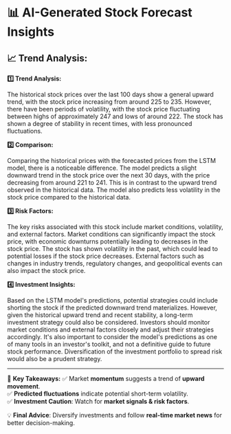 
# 📊 AI-Generated Stock Forecast Insights

## 📈 Trend Analysis:
**1️⃣ Trend Analysis:**

The historical stock prices over the last 100 days show a general upward trend, with the stock price increasing from around 225 to 235. However, there have been periods of volatility, with the stock price fluctuating between highs of approximately 247 and lows of around 222. The stock has shown a degree of stability in recent times, with less pronounced fluctuations.

**2️⃣ Comparison:**

Comparing the historical prices with the forecasted prices from the LSTM model, there is a noticeable difference. The model predicts a slight downward trend in the stock price over the next 30 days, with the price decreasing from around 221 to 241. This is in contrast to the upward trend observed in the historical data. The model also predicts less volatility in the stock price compared to the historical data.

**3️⃣ Risk Factors:**

The key risks associated with this stock include market conditions, volatility, and external factors. Market conditions can significantly impact the stock price, with economic downturns potentially leading to decreases in the stock price. The stock has shown volatility in the past, which could lead to potential losses if the stock price decreases. External factors such as changes in industry trends, regulatory changes, and geopolitical events can also impact the stock price.

**4️⃣ Investment Insights:**

Based on the LSTM model's predictions, potential strategies could include shorting the stock if the predicted downward trend materializes. However, given the historical upward trend and recent stability, a long-term investment strategy could also be considered. Investors should monitor market conditions and external factors closely and adjust their strategies accordingly. It's also important to consider the model's predictions as one of many tools in an investor's toolkit, and not a definitive guide to future stock performance. Diversification of the investment portfolio to spread risk would also be a prudent strategy.

---

🔹 **Key Takeaways:**
✅ Market **momentum** suggests a trend of __upward movement__.  
✅ **Predicted fluctuations** indicate potential short-term volatility.  
✅ **Investment Caution**: Watch for **market signals & risk factors**.

💡 **Final Advice**: Diversify investments and follow **real-time market news** for better decision-making.
